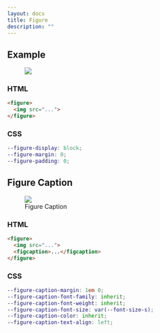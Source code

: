 ```yaml
---
layout: docs
title: Figure
description: ""
---
```


## Example

<div>
  <figure>
    <img src="{{ site.baseurl }}/assets/images/photo.svg">
  </figure>
</div>

### HTML

```html
<figure>
  <img src="...">
</figure>
```

### CSS

```scss
--figure-display: block;
--figure-margin: 0;
--figure-padding: 0;
```

## Figure Caption

<div>
  <figure>
    <img src="{{ site.baseurl }}/assets/images/photo.svg">
    <figcaption>Figure Caption</figcaption>
  </figure>
</div>

### HTML

```html
<figure>
  <img src="...">
  <figcaption>...</figcaption>
</figure>
```

### CSS

```scss
--figure-caption-margin: 1em 0;
--figure-caption-font-family: inherit;
--figure-caption-font-weight: inherit;
--figure-caption-font-size: var(--font-size-s);
--figure-caption-color: inherit;
--figure-caption-text-align: left;
```
